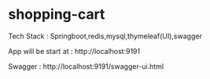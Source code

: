 # shopping-cart

Tech Stack : Springboot,redis,mysql,thymeleaf(UI),swagger


App will be start at : http://localhost:9191

Swagger : http://localhost:9191/swagger-ui.html
